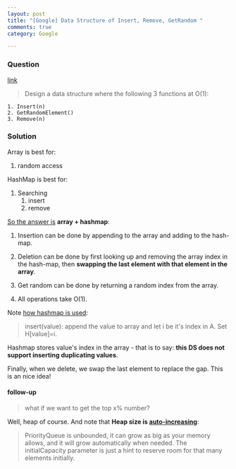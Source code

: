 ```yaml
---
layout: post
title: "[Google] Data Structure of Insert, Remove, GetRandom "
comments: true
category: Google

---
```


### Question 

[link](http://www.careercup.com/question?id=11353907)

> Design a data structure where the following 3 functions at O(1): 

    1. Insert(n) 
    2. GetRandomElement() 
    3. Remove(n) 

### Solution

Array is best for: 

1. random access

HashMap is best for: 

1. Searching
    1. insert
    1. remove

[So the answer is](http://stackoverflow.com/a/22083895) __array + hashmap__: 

1. Insertion can be done by appending to the array and adding to the hash-map.

1. Deletion can be done by first looking up and removing the array index in the hash-map, then __swapping the last element with that element in the array__. 

1. Get random can be done by returning a random index from the array.

1. All operations take O(1).

Note [how hashmap is used](http://stackoverflow.com/a/5684892):

> insert(value): append the value to array and let i be it's index in A. Set H[value]=i.

Hashmap stores value's index in the array - that is to say: __this DS does not support inserting duplicating values__. 

Finally, when we delete, we swap the last element to replace the gap. This is an nice idea! 

#### follow-up

> what if we want to get the top x% number?

Well, heap of course. And note that __Heap size is [auto-increasing](http://stackoverflow.com/a/9115884)__: 

> PriorityQueue is unbounded, it can grow as big as your memory allows, and it will grow automatically when needed. The initialCapacity parameter is just a hint to reserve room for that many elements initially.
